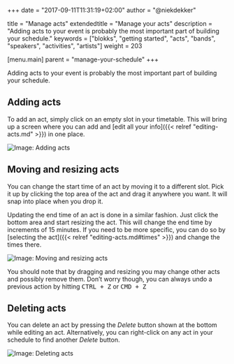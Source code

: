 +++
date            = "2017-09-11T11:31:19+02:00"
author          = "@niekdekker"

title           = "Manage acts"
extendedtitle   = "Manage your acts"
description     = "Adding acts to your event is probably the most important part of building your schedule."
keywords        = ["blokks", "getting started", "acts", "bands", "speakers", "activities", "artists"]
weight          = 203

[menu.main]
parent          = "manage-your-schedule"
+++

Adding acts to your event is probably the most important part of building your schedule.

## Adding acts
To add an act, simply click on an empty slot in your timetable. This will bring up a screen where you can add and [edit all your info]({{< relref "editing-acts.md" >}}) in one place.

![Image: Adding acts](https://blokks.co/docs/images/adding-acts.gif)

## Moving and resizing acts
You can change the start time of an act by moving it to a different slot. Pick it up by clicking the top area of the act and drag it anywhere you want. It will snap into place when you drop it.

Updating the end time of an act is done in a similar fashion. Just click the bottom area and start resizing the act. This will change the end time by increments of 15 minutes. If you need to be more specific, you can do so by [selecting the act]({{< relref "editing-acts.md#times" >}}) and change the times there.

![Image: Moving and resizing acts](https://blokks.co/docs/images/moving-and-resizing-acts.gif)

<span class='note'>You should note that by dragging and resizing you may change other acts and possibly remove them. Don’t worry though, you can always undo a previous action by hitting <kbd>CTRL + Z</kbd> or <kbd>CMD + Z</kbd></span>

## Deleting acts
You can delete an act by pressing the *Delete* button shown at the bottom while editing an act. Alternatively, you can right-click on any act in your schedule to find another *Delete* button.

![Image: Deleting acts](https://blokks.co/docs/images/deleting-acts.gif)